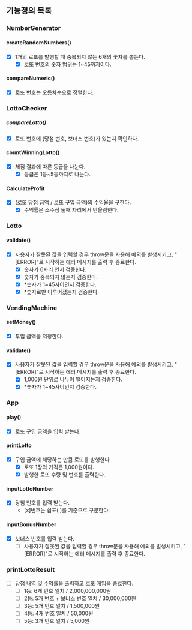 ## 기능정의 목록

### NumberGenerator

#### createRandomNumbers()

- [x] 1개의 로또를 발행할 때 중복되지 않는 6개의 숫자를 뽑는다.
  - [x] 로또 번호의 숫자 범위는 1~45까지이다.

#### compareNumeric()

- [x] 로또 번호는 오름차순으로 정렬한다.

### LottoChecker

##### compareLotto()

- [x] 로또 번호에 (당첨 번호, 보너스 번호)가 있는지 확인하다.

#### countWinningLotto()

- [x] 체점 결과에 따른 등급을 나눈다.
  - [x] 등급은 1등~5등까지로 나눈다.

#### CalculateProfit

- [x] (로또 당첨 금액 / 로또 구입 금액)의 수익율을 구한다.
  - [x] 수익률은 소수점 둘째 자리에서 반올림한다.

### Lotto

#### validate()

- [x] 사용자가 잘못된 값을 입력할 경우 throw문을 사용해 예외를 발생시키고, "[ERROR]"로 시작하는 에러 메시지를 출력 후 종료한다.
  - [x] 숫자가 6자리 인지 검증한다.
  - [x] 숫자가 중복되지 않는지 검증한다.
  - [x] \*숫자가 1~45사이인지 검증한다.
  - [x] \*숫자로만 이루어졌는지 검증한다.

### VendingMachine

#### setMoney()

- [x] 투입 금액을 저장한다.

#### validate()

- [x] 사용자가 잘못된 값을 입력할 경우 throw문을 사용해 예외를 발생시키고, "[ERROR]"로 시작하는 에러 메시지를 출력 후 종료한다.
  - [x] 1,000원 단위로 나누어 떨어지는지 검증한다.
  - [x] \*숫자가 1~45사이인지 검증한다.

### App

#### play()

- [x] 로또 구입 금액을 입력 받는다.

#### printLotto

- [x] 구입 금액에 해당하는 만큼 로또를 발행한다.
  - [x] 로또 1장의 가격은 1,000원이다.
  - [x] 발행한 로또 수량 및 번호를 출력한다.

#### inputLottoNumber

- [x] 당첨 번호를 입력 받는다.
  - [x]번호는 쉼표(,)를 기준으로 구분한다.

#### inputBonusNumber

- [x] 보너스 번호를 입력 받는다.
  - [ ] 사용자가 잘못된 값을 입력할 경우 throw문을 사용해 예외를 발생시키고, "[ERROR]"로 시작하는 에러 메시지를 출력 후 종료한다.

### printLottoResult

- [ ] 당첨 내역 및 수익률을 출력하고 로또 게임을 종료한다.
  - [ ] 1등: 6개 번호 일치 / 2,000,000,000원
  - [ ] 2등: 5개 번호 + 보너스 번호 일치 / 30,000,000원
  - [ ] 3등: 5개 번호 일치 / 1,500,000원
  - [ ] 4등: 4개 번호 일치 / 50,000원
  - [ ] 5등: 3개 번호 일치 / 5,000원
